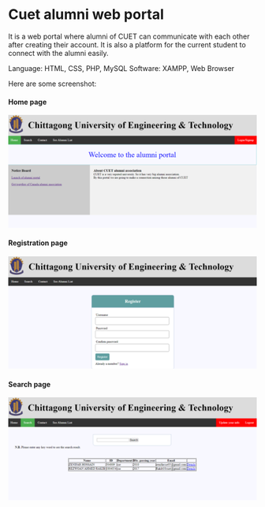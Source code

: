 # Cuet alumni web portal

It is a web portal where alumni of CUET can communicate with each other after creating their account. It is also a platform for the current student to connect with the alumni easily.

Language: HTML, CSS, PHP, MySQL
Software: XAMPP, Web Browser

Here are some screenshot:
#### Home page
![homepage](https://github.com/pranxol/Cuet_alumni_web_portal/blob/main/screenshot/home.PNG)

#### Registration page
![registrarion](https://github.com/pranxol/Cuet_alumni_web_portal/blob/main/screenshot/register.PNG)

#### Search page
![search](https://github.com/pranxol/Cuet_alumni_web_portal/blob/main/screenshot/search.PNG)
